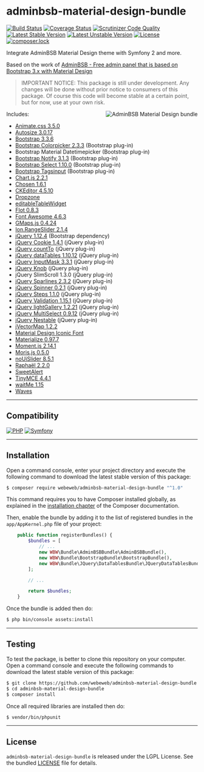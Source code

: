 adminbsb-material-design-bundle
===============================

[![Build Status](https://travis-ci.org/webeweb/adminbsb-material-design-bundle.svg?branch=master)](https://travis-ci.org/webeweb/adminbsb-material-design-bundle)
[![Coverage Status](https://coveralls.io/repos/github/webeweb/adminbsb-material-design-bundle/badge.svg?branch=master)](https://coveralls.io/github/webeweb/adminbsb-material-design-bundle?branch=master)
[![Scrutinizer Code Quality](https://scrutinizer-ci.com/g/webeweb/adminbsb-material-design-bundle/badges/quality-score.png?b=master)](https://scrutinizer-ci.com/g/webeweb/adminbsb-material-design-bundle/?branch=master)
[![Latest Stable Version](https://poser.pugx.org/webeweb/adminbsb-material-design-bundle/v/stable)](https://packagist.org/packages/webeweb/adminbsb-material-design-bundle)
[![Latest Unstable Version](https://poser.pugx.org/webeweb/adminbsb-material-design-bundle/v/unstable)](https://packagist.org/packages/webeweb/adminbsb-material-design-bundle)
[![License](https://poser.pugx.org/webeweb/adminbsb-material-design-bundle/license)](https://packagist.org/packages/webeweb/adminbsb-material-design-bundle) [![composer.lock](https://poser.pugx.org/webeweb/adminbsb-material-design-bundle/composerlock)](https://packagist.org/packages/webeweb/adminbsb-material-design-bundle)

Integrate AdminBSB Material Design theme with Symfony 2 and more.

Based on the work of [AdminBSB - Free admin panel that is based on Bootstrap 3.x with Material Design](https://github.com/gurayyarar/AdminBSBMaterialDesign/)

> IMPORTANT NOTICE: This package is still under development. Any changes will be
> done without prior notice to consumers of this package. Of course this code
> will become stable at a certain point, but for now, use at your own risk.

<img src="https://raw.githubusercontent.com/webeweb/adminbsb-material-design-bundle/master/Resources/doc/images/adminbsb-material-design_promo.png" alt="AdminBSB Material Design bundle" align="right" />

Includes:

- [Animate.css 3.5.0](https://daneden.github.io/animate.css/)
- [Autosize 3.0.17](http://www.jacklmoore.com/autosize/)
- [Bootstrap 3.3.6](https://getbootstrap.com/docs/3.3/)
- [Bootstrap Colorpicker 2.3.3](https://github.com/farbelous/bootstrap-colorpicker/) (Bootstrap plug-in)
- Bootstrap Material Datetimepicker (Bootstrap plug-in)
- [Bootstrap Notify 3.1.3](https://github.com/mouse0270/bootstrap-growl/) (Bootstrap plug-in)
- [Bootstrap Select 1.10.0](https://silviomoreto.github.io/bootstrap-select/) (Bootstrap plug-in)
- [Bootstrap Tagsinput](https://github.com/bootstrap-tagsinput/bootstrap-tagsinput/) (Bootstrap plug-in)
- [Chart.js 2.2.1](http://www.chartjs.org/)
- [Chosen 1.6.1](https://harvesthq.github.io/chosen/)
- [CKEditor 4.5.10](https://ckeditor.com/ckeditor-4/)
- [Dropzone](http://www.dropzonejs.com/)
- [editableTableWidget](http://mindmup.github.io/editable-table/)
- [Flot 0.8.3](http://www.flotcharts.org/)
- [Font Awesome 4.6.3](https://fontawesome.com/)
- [GMaps.js 0.4.24](http://hpneo.github.com/gmaps/)
- [Ion.RangeSlider 2.1.4](http://ionden.com/a/plugins/ion.rangeSlider/en.html)
- [jQuery 1.12.4](http://jquery.com/) (Bootstrap dependency)
- [jQuery Cookie 1.4.1](https://github.com/carhartl/jquery-cookie/) (jQuery plug-in)
- [jQuery countTo](https://github.com/mhuggins/jquery-countTo/) (jQuery plug-in)
- [jQuery dataTables 1.10.12](http://www.datatables.net/) (jQuery plug-in)
- [jQuery InputMask 3.3.1](https://github.com/RobinHerbots/Inputmask/) (jQuery plug-in)
- [jQuery Knob](https://github.com/aterrien/jQuery-Knob/) (jQuery plug-in)
- jQuery SlimScroll 1.3.0 (jQuery plug-in)
- [jQuery Sparlines 2.3.2](http://omnipotent.net/jquery.sparkline/) (jQuery plug-in)
- [jQuery Spinner 0.2.1](https://vsn4ik.github.io/jquery.spinner/) (jQuery plug-in)
- [jQuery Steps 1.1.0](http://www.jquery-steps.com/) (jQuery plug-in)
- [jQuery Validation 1.15.1](http://jqueryvalidation.org/) (jQuery plug-in)
- [jQuery lightGallery 1.2.21](http://sachinchoolur.github.io/lightGallery/) (jQuery plug-in)
- [jQuery MultiSelect 0.9.12](http://loudev.com/) (jQuery plug-in)
- [jQuery Nestable](http://dbushell.com/) (jQuery plug-in)
- [jVectorMap 1.2.2](http://jvectormap.com/)
- [Material Design Iconic Font](http://zavoloklom.github.io/material-design-iconic-font/)
- [Materialize 0.97.7](https://materializecss.com/)
- [Moment.js 2.14.1](http://momentjs.com/)
- [Moris.js 0.5.0](http://morrisjs.github.io/morris.js/)
- [noUiSlider 8.5.1](https://refreshless.com/nouislider/)
- [Raphaël 2.2.0](http://dmitrybaranovskiy.github.io/raphael/)
- [SweetAlert](https://sweetalert.js.org/)
- [TinyMCE 4.4.1](https://www.tinymce.com/)
- [waitMe 1.15](https://github.com/vadimsva/waitMe/)
- [Waves](http://fian.my.id/Waves/)

---

## Compatibility

[![PHP](https://img.shields.io/badge/PHP-%5E5.6%7C%5E7.0-blue.svg)](http://php.net)
[![Symfony](https://img.shields.io/badge/Symfony-%5E2.7%7C%5E3.0-brightgreen.svg)](https://symfony.com)

---

## Installation

Open a command console, enter your project directory and execute the following
command to download the latest stable version of this package:

```bash
$ composer require webeweb/adminbsb-material-design-bundle "^1.0"
```

This command requires you to have Composer installed globally, as explained in
the [installation chapter](https://getcomposer.org/doc/00-intro.md) of the
Composer documentation.

Then, enable the bundle by adding it to the list of registered bundles
in the `app/AppKernel.php` file of your project:

```php
    public function registerBundles() {
        $bundles = [
            // ...
            new WBW\Bundle\AdminBSBBundle\AdminBSBBundle(),
            new WBW\Bundle\BootstrapBundle\BootstrapBundle(),
            new WBW\Bundle\JQuery\DataTablesBundle\JQueryDataTablesBundle(),
        ];

        // ...

        return $bundles;
    }
```

Once the bundle is added then do:

```bash
$ php bin/console assets:install
```

---

## Testing

To test the package, is better to clone this repository on your computer.
Open a command console and execute the following commands to download the latest
stable version of this package:

```bash
$ git clone https://github.com/webeweb/adminbsb-material-design-bundle.git
$ cd adminbsb-material-design-bundle
$ composer install
```

Once all required libraries are installed then do:

```bash
$ vendor/bin/phpunit
```

---

## License

`adminbsb-material-design-bundle` is released under the LGPL License. See the bundled
[LICENSE](LICENSE) file for details.
